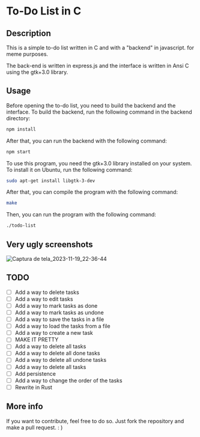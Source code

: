 # To-Do List in C

## Description

This is a simple to-do list written in C and with a "backend" in javascript. for meme purposes.

The back-end is written in express.js and the interface is written in Ansi C using the gtk+3.0 library.

## Usage

Before opening the to-do list, you need to build the backend and the interface. To build the backend, run the following command in the backend directory:

```bash
npm install
```

After that, you can run the backend with the following command:

```bash
npm start
```

To use this program, you need the gtk+3.0 library installed on your system. To install it on Ubuntu, run the following command:

```bash
sudo apt-get install libgtk-3-dev
```

After that, you can compile the program with the following command:

```bash
make
```

Then, you can run the program with the following command:

```bash
./todo-list
```

## Very ugly screenshots

![Captura de tela_2023-11-19_22-36-44](https://github.com/andersonhsporto/C-to-do-list/assets/47704550/bbb92513-c47d-4146-94d6-64ec59051a89)




## TODO

- [ ] Add a way to delete tasks
- [ ] Add a way to edit tasks
- [ ] Add a way to mark tasks as done
- [ ] Add a way to mark tasks as undone
- [ ] Add a way to save the tasks in a file
- [ ] Add a way to load the tasks from a file
- [ ] Add a way to create a new task
- [ ] MAKE IT PRETTY
- [ ] Add a way to delete all tasks
- [ ] Add a way to delete all done tasks
- [ ] Add a way to delete all undone tasks
- [ ] Add a way to delete all tasks
- [ ] Add persistence
- [ ] Add a way to change the order of the tasks
- [ ] Rewrite in Rust

## More info

If you want to contribute, feel free to do so. Just fork the repository and make a pull request.
: )






